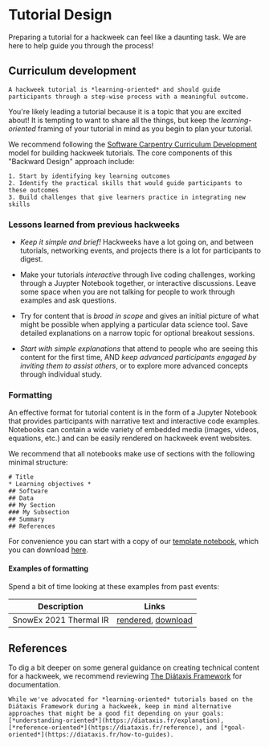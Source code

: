 # Tutorial Design

Preparing a tutorial for a hackweek can feel like a daunting task. We are here to help guide you through the process! 

## Curriculum development

```{important}
A hackweek tutorial is *learning-oriented* and should guide participants through a step-wise process with a meaningful outcome.
```

You're likely leading a tutorial because it is a topic that you are excited about! It is tempting to want to share all the things, but keep the *learning-oriented* framing of your tutorial in mind as you begin to plan your tutorial.

We recommend following the [Software Carpentry Curriculum Development](https://carpentries.github.io/workbench/) model for building hackweek tutorials. The core components of this "Backward Design" approach include:

```{note}
1. Start by identifying key learning outcomes
2. Identify the practical skills that would guide participants to these outcomes
3. Build challenges that give learners practice in integrating new skills
```

### Lessons learned from previous hackweeks

* *Keep it simple and brief!* Hackweeks have a lot going on, and between tutorials, networking events, and projects there is a lot for participants to digest.

* Make your tutorials *interactive* through live coding challenges, working through a Juypter Notebook together, or interactive discussions. Leave some space when you are not talking for people to work through examples and ask questions.

* Try for content that is *broad in scope* and gives an initial picture of what might be possible when applying a particular data science tool. Save detailed explanations on a narrow topic for optional breakout sessions.

* *Start with simple explanations* that attend to people who are seeing this content for the first time, AND *keep advanced participants engaged by inviting them to assist others*, or to explore more advanced concepts through individual study.


### Formatting

An effective format for tutorial content is in the form of a Jupyter Notebook that provides participants with narrative text and interactive code examples. Notebooks can contain a wide variety of embedded media (images, videos, equations, etc.) and can be easily rendered on hackweek event websites.

We recommend that all notebooks make use of sections with the following minimal structure:
```
# Title
* Learning objectives *
## Software
## Data
## My Section
### My Subsection
## Summary
## References
```

For convenience you can start with a copy of our [template notebook](https://uwhackweek.github.io/jupyterbook-template/tutorials/example/tutorial-notebook.html), which you can download [here](https://github.com/uwhackweek/jupyterbook-template/raw/main/book/tutorials/example/tutorial-notebook.ipynb).


#### Examples of formatting

Spend a bit of time looking at these examples from past events:

| Description | Links |
| - | - |
| SnowEx 2021 Thermal IR | [rendered](https://snowex-hackweek.github.io/website/tutorials/thermal-ir/thermal-ir-tutorial.html), [download](https://github.com/snowex-hackweek/website/raw/main/book/tutorials/thermal-ir/thermal-ir-tutorial.ipynb) |



## References

To dig a bit deeper on some general guidance on creating technical content for a hackweek, we recommend reviewing [The Diátaxis Framework](https://diataxis.fr) for documentation.

```{note}
While we've advocated for *learning-oriented* tutorials based on the Diátaxis Framework during a hackweek, keep in mind alternative approaches that might be a good fit depending on your goals: [*understanding-oriented*](https://diataxis.fr/explanation), [*reference-oriented*](https://diataxis.fr/reference), and [*goal-oriented*](https://diataxis.fr/how-to-guides).
```
